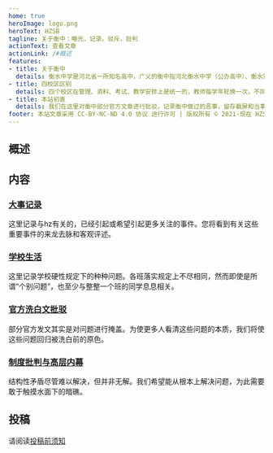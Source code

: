 ```yaml
---
home: true
heroImage: logo.png
heroText: HZSB
tagline: 关于衡中：曝光，记录，驳斥，批判
actionText: 查看文章
actionLink: /#概述
features:
- title: 关于衡中
  details: 衡水中学是河北省一所知名高中，广义的衡中指河北衡水中学（公办高中）、衡水第一中学（民办高中）、衡水中学实验学校（民办初高中）、 衡水滏阳中学（民办高中），四个校区；狭义的衡中仅指河北衡水中学。
- title: 四校区区别
  details: 四个校区在管理、资料、考试、教学安排上是统一的，教师每学年轮换一次。不同校区的区别在于生源、管理细节、硬件条件等。
- title: 本站初衷
  details: 我们在这里对衡中部分官方文章进行批驳，记录衡中做过的恶事，留存截屏和当事人叙述证据，记录衡中生活细节，批判一些不合理的理念和制度。让大家对衡中有多方面的了解和思考。
footer: 本站文章采用 CC-BY-NC-ND 4.0 协议 进行许可 | 版权所有 © 2021-现在 HZSB编辑组
---
```


## 概述

<!--TODO -->

## 内容

<!--TODO 此处结构及样式待优化-->

### [大事记录](/event/)

这里记录与hz有关的，已经引起或希望引起更多关注的事件。您将看到有关这些重要事件的来龙去脉和客观评述。

### [学校生活](/campus/)

这里记录学校硬性规定下的种种问题。各班落实规定上不尽相同，然而即使是所谓“个别问题”，也至少与整整一个班的同学息息相关。

### [官方洗白文批驳](/refute/)

部分官方发文其实是对问题进行掩盖。为使更多人看清这些问题的本质，我们将使这些问题回归被洗白前的原色。

### [制度批判与高层内幕](/system/)

结构性矛盾尽管难以解决，但并非无解。我们希望能从根本上解决问题，为此需要敢于触摸水面下的暗礁。

## 投稿

请阅读[投稿前须知](./contribute.md)
